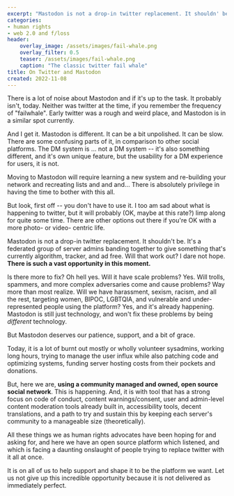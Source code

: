 ```yaml
---
excerpt: "Mastodon is not a drop-in twitter replacement. It shouldn' be, and there is also such a vast opportunity in this moment."
categories:
- human rights
- web 2.0 and f/loss
header:
    overlay_image: /assets/images/fail-whale.png
    overlay_filter: 0.5
    teaser: /assets/images/fail-whale.png
    caption: "The classic twitter fail whale"
title: On Twitter and Mastodon
created: 2022-11-08
---
```

There is a lot of noise about Mastodon and if it's up to the task. It probably isn't, today.  Neither was twitter at the time, if you remember the frequency of "failwhale". Early twitter was a rough and weird place, and Mastodon is in a similar spot currently.

And I get it. Mastodon is different. It can be a bit unpolished.  It can be slow. There are some confusing parts of it, in comparison to other social platforms. The DM system is ... not a DM system -- it's also something different, and it's own unique feature, but the usability for a DM experience for users, it is not.

Moving to Mastodon will require learning a new system and re-building your network and recreating lists and and and…  There is absolutely privilege in having the time to bother with this all.

But look, first off -- you don't have to use it. I too am sad about what is happening to twitter, but it will probably (OK, maybe at this rate?) limp along for quite some time. There are other options out there if you're OK with a more photo- or video- centric life.

Mastodon is not a drop-in twitter replacement. It shouldn't be. It's a federated group of server admins banding together to give something that's currently algorithm, tracker, and ad free. Will that work out? I dare not hope. **There is such a vast opportunity in this moment.**

Is there more to fix? Oh hell yes. Will it have scale problems? Yes. Will trolls, spammers, and more complex adversaries come and cause problems? Way more than most realize. Will we have harassment, sexism, racism, and all the rest, targeting women, BIPOC, LGBTQIA¸ and vulnerable and under-represented people using the platform? Yes, and it's already happening. Mastodon is still just technology, and won't fix these problems by being *different* technology.

But Mastodon deserves our patience, support, and a bit of grace.

Today, it is a lot of burnt out mostly or wholly volunteer sysadmins, working long hours, trying to manage the user influx while also patching code and optimizing systems, funding server hosting costs from their pockets and donations.

But, here we are, **using a community managed and owned, open source social network**. This is happening. And, it is with tool that has a strong focus on code of conduct, content warnings/consent, user and admin-level content moderation tools already built in, accessibility tools, decent translations, and a path to try and sustain this by keeping each server's community to a manageable size (theoretically).

All these things we as human rights advocates have been hoping for and asking for, and here we have an open source platform which listened, and which is facing a daunting onslaught of people trying to replace twitter with it all at once.

It is on all of us to help support and shape it to be the platform we want. Let us not give up this incredible opportunity because it is not delivered as immediately perfect.
